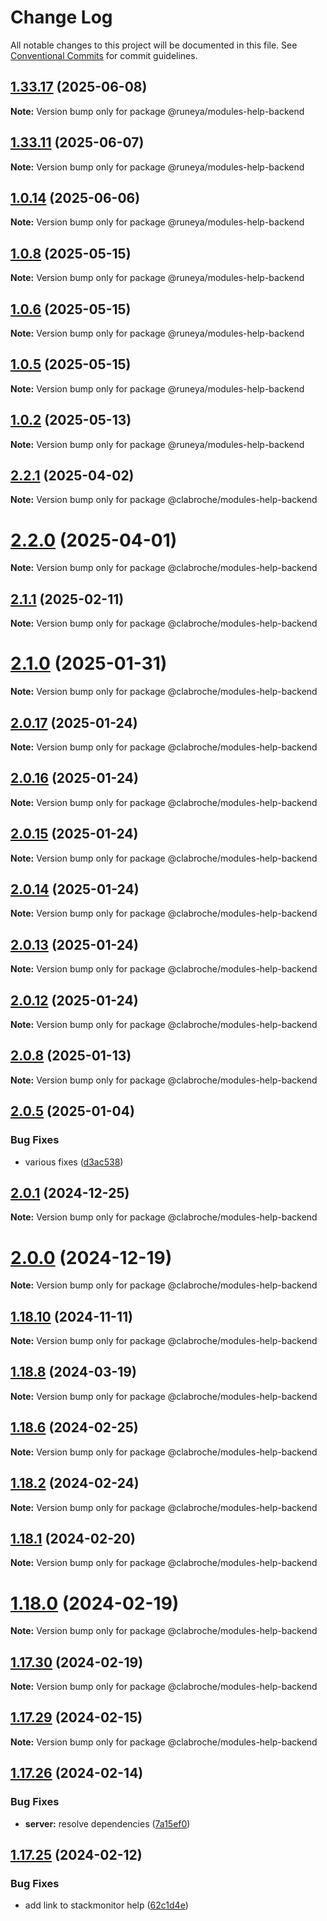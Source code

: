 # Change Log

All notable changes to this project will be documented in this file.
See [Conventional Commits](https://conventionalcommits.org) for commit guidelines.

## [1.33.17](https://github.com/runeya/runeya/compare/v1.33.16...v1.33.17) (2025-06-08)

**Note:** Version bump only for package @runeya/modules-help-backend

## [1.33.11](https://github.com/runeya/runeya/compare/v1.33.10...v1.33.11) (2025-06-07)

**Note:** Version bump only for package @runeya/modules-help-backend

## [1.0.14](https://github.com/runeya/runeya/compare/v1.0.13...v1.0.14) (2025-06-06)

**Note:** Version bump only for package @runeya/modules-help-backend

## [1.0.8](https://github.com/runeya/runeya/compare/v1.0.7...v1.0.8) (2025-05-15)

**Note:** Version bump only for package @runeya/modules-help-backend

## [1.0.6](https://github.com/runeya/runeya/compare/v1.0.5...v1.0.6) (2025-05-15)

**Note:** Version bump only for package @runeya/modules-help-backend

## [1.0.5](https://github.com/runeya/runeya/compare/v1.0.4...v1.0.5) (2025-05-15)

**Note:** Version bump only for package @runeya/modules-help-backend

## [1.0.2](https://github.com/runeya/runeya/compare/v1.0.1...v1.0.2) (2025-05-13)

**Note:** Version bump only for package @runeya/modules-help-backend

## [2.2.1](https://github.com/clabroche/stack-monitor/compare/v2.2.0...v2.2.1) (2025-04-02)

**Note:** Version bump only for package @clabroche/modules-help-backend

# [2.2.0](https://github.com/clabroche/stack-monitor/compare/v2.1.5...v2.2.0) (2025-04-01)

**Note:** Version bump only for package @clabroche/modules-help-backend

## [2.1.1](https://github.com/clabroche/stack-monitor/compare/v2.1.0...v2.1.1) (2025-02-11)

**Note:** Version bump only for package @clabroche/modules-help-backend

# [2.1.0](https://github.com/clabroche/stack-monitor/compare/v2.0.17...v2.1.0) (2025-01-31)

**Note:** Version bump only for package @clabroche/modules-help-backend

## [2.0.17](https://github.com/clabroche/stack-monitor/compare/v2.0.16...v2.0.17) (2025-01-24)

**Note:** Version bump only for package @clabroche/modules-help-backend

## [2.0.16](https://github.com/clabroche/stack-monitor/compare/v2.0.15...v2.0.16) (2025-01-24)

**Note:** Version bump only for package @clabroche/modules-help-backend

## [2.0.15](https://github.com/clabroche/stack-monitor/compare/v2.0.14...v2.0.15) (2025-01-24)

**Note:** Version bump only for package @clabroche/modules-help-backend

## [2.0.14](https://github.com/clabroche/stack-monitor/compare/v2.0.13...v2.0.14) (2025-01-24)

**Note:** Version bump only for package @clabroche/modules-help-backend

## [2.0.13](https://github.com/clabroche/stack-monitor/compare/v2.0.12...v2.0.13) (2025-01-24)

**Note:** Version bump only for package @clabroche/modules-help-backend

## [2.0.12](https://github.com/clabroche/stack-monitor/compare/v2.0.11...v2.0.12) (2025-01-24)

**Note:** Version bump only for package @clabroche/modules-help-backend

## [2.0.8](https://github.com/clabroche/stack-monitor/compare/v2.0.7...v2.0.8) (2025-01-13)

**Note:** Version bump only for package @clabroche/modules-help-backend

## [2.0.5](https://github.com/clabroche/stack-monitor/compare/v2.0.4...v2.0.5) (2025-01-04)

### Bug Fixes

* various fixes ([d3ac538](https://github.com/clabroche/stack-monitor/commit/d3ac538093a6d475cf1eca0f262a2accf91b3373))

## [2.0.1](https://github.com/clabroche/stack-monitor/compare/v2.0.0...v2.0.1) (2024-12-25)

**Note:** Version bump only for package @clabroche/modules-help-backend

# [2.0.0](https://github.com/clabroche/stack-monitor/compare/v1.18.12...v2.0.0) (2024-12-19)

**Note:** Version bump only for package @clabroche/modules-help-backend

## [1.18.10](https://github.com/clabroche/stack-monitor/compare/v1.18.9...v1.18.10) (2024-11-11)

**Note:** Version bump only for package @clabroche/modules-help-backend

## [1.18.8](https://github.com/clabroche/stack-monitor/compare/v1.18.7...v1.18.8) (2024-03-19)

**Note:** Version bump only for package @clabroche/modules-help-backend

## [1.18.6](https://github.com/clabroche/stack-monitor/compare/v1.18.5...v1.18.6) (2024-02-25)

**Note:** Version bump only for package @clabroche/modules-help-backend

## [1.18.2](https://github.com/clabroche/stack-monitor/compare/v1.18.1...v1.18.2) (2024-02-24)

**Note:** Version bump only for package @clabroche/modules-help-backend

## [1.18.1](https://github.com/clabroche/stack-monitor/compare/v1.18.0...v1.18.1) (2024-02-20)

**Note:** Version bump only for package @clabroche/modules-help-backend

# [1.18.0](https://github.com/clabroche/stack-monitor/compare/v1.17.30...v1.18.0) (2024-02-19)

**Note:** Version bump only for package @clabroche/modules-help-backend

## [1.17.30](https://github.com/clabroche/stack-monitor/compare/v1.17.29...v1.17.30) (2024-02-19)

**Note:** Version bump only for package @clabroche/modules-help-backend

## [1.17.29](https://github.com/clabroche/stack-monitor/compare/v1.17.28...v1.17.29) (2024-02-15)

**Note:** Version bump only for package @clabroche/modules-help-backend

## [1.17.26](https://github.com/clabroche/stack-monitor/compare/v1.17.25...v1.17.26) (2024-02-14)

### Bug Fixes

* **server:** resolve dependencies ([7a15ef0](https://github.com/clabroche/stack-monitor/commit/7a15ef01ba9946fb2662c0f15a6da758f0c40280))

## [1.17.25](https://github.com/clabroche/stack-monitor/compare/v1.17.24...v1.17.25) (2024-02-12)

### Bug Fixes

* add link to stackmonitor help ([62c1d4e](https://github.com/clabroche/stack-monitor/commit/62c1d4e07455759e6468133b2ee7fa4ed1cb8cb6))

